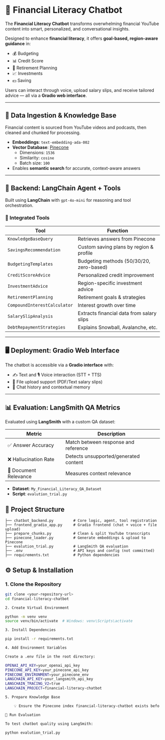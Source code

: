 # 💬 Financial Literacy Chatbot

The **Financial Literacy Chatbot** transforms overwhelming financial YouTube content into smart, personalized, and conversational insights.

Designed to enhance **financial literacy**, it offers **goal-based, region-aware guidance** in:

- 💰 Budgeting  
- 📊 Credit Score  
- 🧓 Retirement Planning  
- 📈 Investments  
- 💵 Saving  

Users can interact through voice, upload salary slips, and receive tailored advice — all via a **Gradio web interface**.

---

## 🧠 Data Ingestion & Knowledge Base

Financial content is sourced from YouTube videos and podcasts, then cleaned and chunked for processing.

- **Embeddings**: `text-embedding-ada-002`  
- **Vector Database**: [Pinecone](https://www.pinecone.io/)  
  - Dimensions: `1536`  
  - Similarity: `cosine`  
  - Batch size: `100`  
- Enables **semantic search** for accurate, context-aware answers

---

## 🧩 Backend: LangChain Agent + Tools

Built using **LangChain** with `gpt-4o-mini` for reasoning and tool orchestration.

### 🔧 Integrated Tools

| Tool | Function |
|------|----------|
| `KnowledgeBaseQuery` | Retrieves answers from Pinecone |
| `SavingsRecommendation` | Custom saving plans by region & profile |
| `BudgetingTemplates` | Budgeting methods (50/30/20, zero-based) |
| `CreditScoreAdvice` | Personalized credit improvement |
| `InvestmentAdvice` | Region-specific investment advice |
| `RetirementPlanning` | Retirement goals & strategies |
| `CompoundInterestCalculator` | Interest growth over time |
| `SalarySlipAnalysis` | Extracts financial data from salary slips |
| `DebtRepaymentStrategies` | Explains Snowball, Avalanche, etc. |

---

## 🖥 Deployment: Gradio Web Interface

The chatbot is accessible via a **Gradio interface** with:

- ✍️ Text and 🎙️ Voice interaction (STT + TTS)  
- 📄 File upload support (PDF/Text salary slips)  
- 💬 Chat history and contextual memory  

---

## 📊 Evaluation: LangSmith QA Metrics

Evaluated using **LangSmith** with a custom QA dataset:

| Metric | Description |
|--------|-------------|
| ✅ Answer Accuracy | Match between response and reference |
| ❌ Hallucination Rate | Detects unsupported/generated content |
| 📄 Document Relevance | Measures context relevance |

- **Dataset**: `My_Financial_Literacy_QA_Dataset`  
- **Script**: `evalution_trial.py`
## 📁 Project Structure

```
├── chatbot_backend.py         # Core logic, agent, tool registration
├── frontend_gradio_app.py     # Gradio frontend (chat + voice + file upload)
├── prepare_chunks.py          # Clean & split YouTube transcripts
├── pinecone_loader.py         # Generate embeddings & upload to Pinecone
├── evalution_trial.py         # LangSmith QA evaluation
├── .env                       # API keys and config (not committed)
├── requirements.txt           # Python dependencies
```
## ⚙️ Setup & Installation

### 1. Clone the Repository

```bash
git clone <your-repository-url>
cd financial-literacy-chatbot

2. Create Virtual Environment

python -m venv venv
source venv/bin/activate  # Windows: venv\Scripts\activate

3. Install Dependencies

pip install -r requirements.txt

4. Add Environment Variables

Create a .env file in the root directory:

OPENAI_API_KEY=your_openai_api_key
PINECONE_API_KEY=your_pinecone_api_key
PINECONE_ENVIRONMENT=your_pinecone_env
LANGCHAIN_API_KEY=your_langsmith_api_key
LANGCHAIN_TRACING_V2=true
LANGCHAIN_PROJECT=financial-literacy-chatbot

5. Prepare Knowledge Base

    💡 Ensure the Pinecone index financial-literacy-chatbot exists before running the backend.

🧪 Run Evaluation

To test chatbot quality using LangSmith:

python evalution_trial.py


